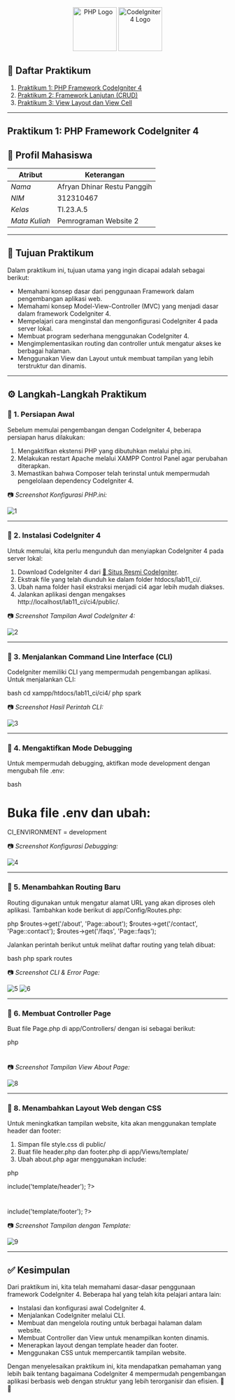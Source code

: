 <div align="center">
  <img src="https://upload.wikimedia.org/wikipedia/commons/2/27/PHP-logo.svg" width="100" alt="PHP Logo">
  <img src="https://www.svgrepo.com/show/353579/codeigniter.svg" width="100" alt="CodeIgniter 4 Logo">
</div>

## 📖 Daftar Praktikum

1. [Praktikum 1: PHP Framework CodeIgniter 4](#praktikum-1-php-framework-codeigniter-4)
2. [Praktikum 2: Framework Lanjutan (CRUD)](#praktikum-2-framework-lanjutan-crud)
3. [Praktikum 3: View Layout dan View Cell](#praktikum-3-view-layout-dan-view-cell)

---

## Praktikum 1: PHP Framework CodeIgniter 4

## 👤 Profil Mahasiswa

| Atribut         | Keterangan            |
| --------------- | --------------------- |
| *Nama*        | Afryan Dhinar Restu Panggih    |
| *NIM*         | 312310467          |
| *Kelas*       | TI.23.A.5             |
| *Mata Kuliah* | Pemrograman Website 2 |

---

## 🎯 Tujuan Praktikum

Dalam praktikum ini, tujuan utama yang ingin dicapai adalah sebagai berikut:

- Memahami konsep dasar dari penggunaan Framework dalam pengembangan aplikasi web.
- Memahami konsep Model-View-Controller (MVC) yang menjadi dasar dalam framework CodeIgniter 4.
- Mempelajari cara menginstal dan mengonfigurasi CodeIgniter 4 pada server lokal.
- Membuat program sederhana menggunakan CodeIgniter 4.
- Mengimplementasikan routing dan controller untuk mengatur akses ke berbagai halaman.
- Menggunakan View dan Layout untuk membuat tampilan yang lebih terstruktur dan dinamis.

---

## ⚙ Langkah-Langkah Praktikum

### 📌 1. Persiapan Awal

Sebelum memulai pengembangan dengan CodeIgniter 4, beberapa persiapan harus dilakukan:

1. Mengaktifkan ekstensi PHP yang dibutuhkan melalui php.ini.
2. Melakukan restart Apache melalui XAMPP Control Panel agar perubahan diterapkan.
3. Memastikan bahwa Composer telah terinstal untuk mempermudah pengelolaan dependency CodeIgniter 4.

📷 *Screenshot Konfigurasi PHP.ini:*


![1](https://github.com/user-attachments/assets/7f11d7a3-2bad-4d87-b857-d188d61a9035)


---

### 📌 2. Instalasi CodeIgniter 4

Untuk memulai, kita perlu mengunduh dan menyiapkan CodeIgniter 4 pada server lokal:

1. Download CodeIgniter 4 dari [🔗 Situs Resmi CodeIgniter](https://codeigniter.com/download).
2. Ekstrak file yang telah diunduh ke dalam folder htdocs/lab11_ci/.
3. Ubah nama folder hasil ekstraksi menjadi ci4 agar lebih mudah diakses.
4. Jalankan aplikasi dengan mengakses http://localhost/lab11_ci/ci4/public/.

📷 *Screenshot Tampilan Awal CodeIgniter 4:*

![2](https://github.com/user-attachments/assets/876c2988-1cce-47ef-bc76-ca6e7c35bdce)



---

### 📌 3. Menjalankan Command Line Interface (CLI)

CodeIgniter memiliki CLI yang mempermudah pengembangan aplikasi. Untuk menjalankan CLI:

bash
cd xampp/htdocs/lab11_ci/ci4/
php spark


📷 *Screenshot Hasil Perintah CLI:*

![3](https://github.com/user-attachments/assets/5c785d94-31c3-46c6-9f27-f2cb87ea6bb7)


---

### 📌 4. Mengaktifkan Mode Debugging

Untuk mempermudah debugging, aktifkan mode development dengan mengubah file .env:

bash
# Buka file .env dan ubah:
CI_ENVIRONMENT = development


📷 *Screenshot Konfigurasi Debugging:*

![4](https://github.com/user-attachments/assets/5970b2a6-df73-40d7-9615-9cb4728983f1)


---

### 📌 5. Menambahkan Routing Baru

Routing digunakan untuk mengatur alamat URL yang akan diproses oleh aplikasi. Tambahkan kode berikut di app/Config/Routes.php:

php
$routes->get('/about', 'Page::about');
$routes->get('/contact', 'Page::contact');
$routes->get('/faqs', 'Page::faqs');


Jalankan perintah berikut untuk melihat daftar routing yang telah dibuat:

bash
php spark routes


📷 *Screenshot CLI & Error Page:*

![5](https://github.com/user-attachments/assets/6b7a5909-328d-45b0-aa5c-c989439a2fed)
![6](https://github.com/user-attachments/assets/edc63132-7982-4e00-ab5b-9ed1545b4d1c)

---

### 📌 6. Membuat Controller Page

Buat file Page.php di app/Controllers/ dengan isi sebagai berikut:

php
<?php
namespace App\Controllers;
class Page extends BaseController {
    public function about() { echo "Ini halaman About"; }
    public function contact() { echo "Ini halaman Contact"; }
    public function faqs() { echo "Ini halaman FAQ"; }
}


📷 *Screenshot Tampilan About Page:*

![7](https://github.com/user-attachments/assets/ed5d30cc-6461-4c5f-ade9-80b820a41586)


---

### 📌 7. Membuat View untuk Halaman About

Buat file app/Views/about.php dengan kode berikut:

php
<!DOCTYPE html>
<html>
<head>
    <title><?= $title; ?></title>
</head>
<body>
    <h1><?= $title; ?></h1>
    <p><?= $content; ?></p>
</body>
</html>


📷 *Screenshot Tampilan View About Page:*

![8](https://github.com/user-attachments/assets/089e84ce-ff91-4b64-bd24-52ad9ac387cd)


---

### 📌 8. Menambahkan Layout Web dengan CSS

Untuk meningkatkan tampilan website, kita akan menggunakan template header dan footer:

1. Simpan file style.css di public/
2. Buat file header.php dan footer.php di app/Views/template/
3. Ubah about.php agar menggunakan include:

php
<?= $this->include('template/header'); ?>
<h1><?= $title; ?></h1>
<p><?= $content; ?></p>
<?= $this->include('template/footer'); ?>


📷 *Screenshot Tampilan dengan Template:*

![9](https://github.com/user-attachments/assets/ece7ce51-7a28-474c-967c-fa0da2259aa4)


---

## ✅ Kesimpulan

Dari praktikum ini, kita telah memahami dasar-dasar penggunaan framework CodeIgniter 4. Beberapa hal yang telah kita pelajari antara lain:

- Instalasi dan konfigurasi awal CodeIgniter 4.
- Menjalankan CodeIgniter melalui CLI.
- Membuat dan mengelola routing untuk berbagai halaman dalam website.
- Membuat Controller dan View untuk menampilkan konten dinamis.
- Menerapkan layout dengan template header dan footer.
- Menggunakan CSS untuk mempercantik tampilan website.

Dengan menyelesaikan praktikum ini, kita mendapatkan pemahaman yang lebih baik tentang bagaimana CodeIgniter 4 mempermudah pengembangan aplikasi berbasis web dengan struktur yang lebih terorganisir dan efisien. 🚀🔥
